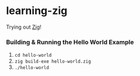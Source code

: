 # learning-zig

Trying out [Zig](https://ziglang.org/)!

### Building & Running the Hello World Example

1. `cd hello-world`
2. `zig build-exe hello-world.zig`
3. `./hello-world`
